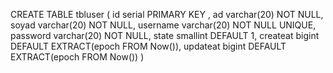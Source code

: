 CREATE TABLE tbluser
(
id serial PRIMARY KEY ,
ad varchar(20) NOT NULL,
soyad varchar(20) NOT NULL,
username varchar(20) NOT NULL UNIQUE,
password varchar(20) NOT NULL,
state smallint DEFAULT 1,
createat bigint DEFAULT EXTRACT(epoch FROM Now()),
updateat bigint DEFAULT EXTRACT(epoch FROM Now())
)
